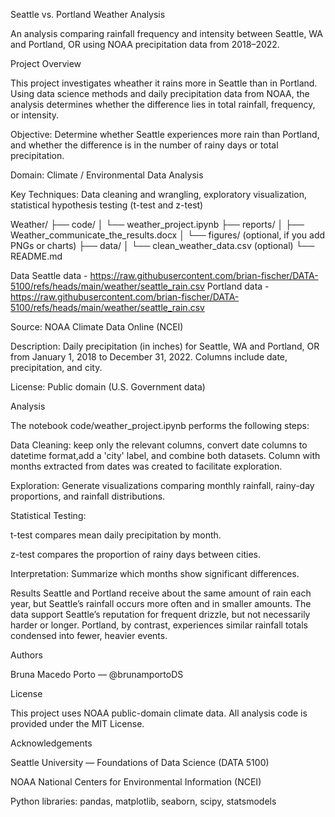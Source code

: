 Seattle vs. Portland Weather Analysis

An analysis comparing rainfall frequency and intensity between Seattle, WA and Portland, OR using NOAA precipitation data from 2018–2022.

Project Overview

This project investigates wheather it rains more in Seattle than in Portland. Using data science methods and daily precipitation data from NOAA, the analysis determines whether the difference lies in total rainfall, frequency, or intensity.

Objective: Determine whether Seattle experiences more rain than Portland, and whether the difference is in the number of rainy days or total precipitation.

Domain: Climate / Environmental Data Analysis

Key Techniques: Data cleaning and wrangling, exploratory visualization, statistical hypothesis testing (t-test and z-test)

Weather/
├── code/
│   └── weather_project.ipynb
├── reports/
│   ├── Weather_communicate_the_results.docx
│   └── figures/ (optional, if you add PNGs or charts)
├── data/
│   └── clean_weather_data.csv (optional)
└── README.md


Data
Seattle data - https://raw.githubusercontent.com/brian-fischer/DATA-5100/refs/heads/main/weather/seattle_rain.csv
Portland data - https://raw.githubusercontent.com/brian-fischer/DATA-5100/refs/heads/main/weather/seattle_rain.csv

Source: NOAA Climate Data Online (NCEI)

Description:
Daily precipitation (in inches) for Seattle, WA and Portland, OR from January 1, 2018 to December 31, 2022.
Columns include date, precipitation, and city.

License: Public domain (U.S. Government data)

Analysis

The notebook code/weather_project.ipynb performs the following steps:

Data Cleaning: keep only the relevant columns, convert date columns to datetime format,add a 'city' label, and combine both datasets. Column with months extracted from dates was created to facilitate exploration.

Exploration: Generate visualizations comparing monthly rainfall, rainy-day proportions, and rainfall distributions.

Statistical Testing:

t-test compares mean daily precipitation by month.

z-test compares the proportion of rainy days between cities.

Interpretation: Summarize which months show significant differences.

Results
Seattle and Portland receive about the same amount of rain each year, but Seattle’s rainfall occurs more often and in smaller amounts. The data support Seattle’s reputation for frequent drizzle, but not necessarily harder or longer. Portland, by contrast, experiences similar rainfall totals condensed into fewer, heavier events.

Authors

Bruna Macedo Porto — @brunamportoDS

License

This project uses NOAA public-domain climate data. All analysis code is provided under the MIT License.

Acknowledgements

Seattle University — Foundations of Data Science (DATA 5100)

NOAA National Centers for Environmental Information (NCEI)

Python libraries: pandas, matplotlib, seaborn, scipy, statsmodels
